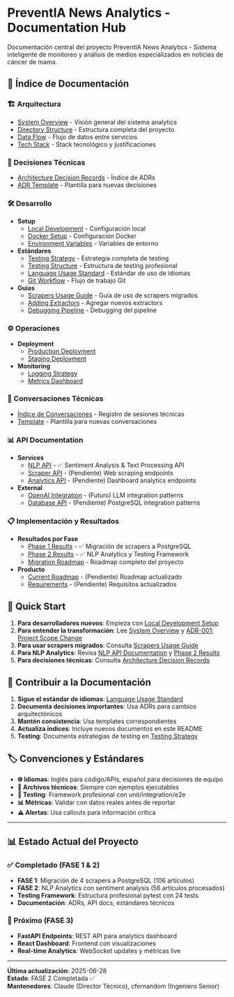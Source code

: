 # PreventIA News Analytics - Documentation Hub

Documentación central del proyecto PreventIA News Analytics - Sistema inteligente de monitoreo y análisis de medios especializados en noticias de cáncer de mama.

## 📖 Índice de Documentación

### 🏗️ Arquitectura
- [System Overview](architecture/system-overview.md) - Visión general del sistema analytics
- [Directory Structure](architecture/directory-structure.md) - Estructura completa del proyecto
- [Data Flow](architecture/data-flow.md) - Flujo de datos entre servicios
- [Tech Stack](architecture/tech-stack.md) - Stack tecnológico y justificaciones

### 🎯 Decisiones Técnicas
- [Architecture Decision Records](decisions/README.md) - Índice de ADRs
- [ADR Template](decisions/adr-template.md) - Plantilla para nuevas decisiones

### 🛠️ Desarrollo
- **Setup**
  - [Local Development](development/setup/local-development.md) - Configuración local
  - [Docker Setup](development/setup/docker-setup.md) - Configuración Docker
  - [Environment Variables](development/setup/environment-variables.md) - Variables de entorno
- **Estándares**
  - [Testing Strategy](development/standards/testing-strategy.md) - Estrategia completa de testing
  - [Testing Structure](development/standards/testing-structure.md) - Estructura de testing profesional
  - [Language Usage Standard](development/standards/language-usage-standard.md) - Estándar de uso de idiomas
  - [Git Workflow](development/standards/git-workflow.md) - Flujo de trabajo Git
- **Guías**
  - [Scrapers Usage Guide](development/scrapers-usage-guide.md) - Guía de uso de scrapers migrados
  - [Adding Extractors](development/guides/adding-extractors.md) - Agregar nuevos extractors
  - [Debugging Pipeline](development/guides/debugging-pipeline.md) - Debugging del pipeline

### ⚙️ Operaciones
- **Deployment**
  - [Production Deployment](operations/deployment/production-deployment.md)
  - [Staging Deployment](operations/deployment/staging-deployment.md)
- **Monitoring**
  - [Logging Strategy](operations/monitoring/logging-strategy.md)
  - [Metrics Dashboard](operations/monitoring/metrics-dashboard.md)

### 💬 Conversaciones Técnicas
- [Índice de Conversaciones](conversations/README.md) - Registro de sesiones técnicas
- [Template](conversations/templates/conversation-template.md) - Plantilla para nuevas conversaciones

### 📊 API Documentation
- **Services**
  - [NLP API](api/services/nlp-api.md) - ✅ Sentiment Analysis & Text Processing API
  - [Scraper API](api/services/scraper-api.md) - (Pendiente) Web scraping endpoints
  - [Analytics API](api/services/analytics-api.md) - (Pendiente) Dashboard analytics endpoints
- **External**
  - [OpenAI Integration](api/external/openai-integration.md) - (Futuro) LLM integration patterns
  - [Database API](api/external/database-api.md) - (Pendiente) PostgreSQL integration patterns

### 📋 Implementación y Resultados
- **Resultados por Fase**
  - [Phase 1 Results](implementation/phase-1-results.md) - ✅ Migración de scrapers a PostgreSQL
  - [Phase 2 Results](implementation/phase-2-nlp-analytics.md) - ✅ NLP Analytics y Testing Framework
  - [Migration Roadmap](implementation/migration-roadmap.md) - Roadmap completo del proyecto
- **Producto**
  - [Current Roadmap](product/roadmap/current-roadmap.md) - (Pendiente) Roadmap actualizado
  - [Requirements](product/requirements/functional-requirements.md) - (Pendiente) Requisitos actualizados

## 🚀 Quick Start

1. **Para desarrolladores nuevos**: Empieza con [Local Development Setup](development/setup/local-development.md)
2. **Para entender la transformación**: Lee [System Overview](architecture/system-overview.md) y [ADR-001: Project Scope Change](decisions/ADR-001-project-scope-change.md)
3. **Para usar scrapers migrados**: Consulta [Scrapers Usage Guide](development/scrapers-usage-guide.md)
4. **Para NLP Analytics**: Revisa [NLP API Documentation](api/services/nlp-api.md) y [Phase 2 Results](implementation/phase-2-nlp-analytics.md)
5. **Para decisiones técnicas**: Consulta [Architecture Decision Records](decisions/README.md)

## 📝 Contribuir a la Documentación

1. **Sigue el estándar de idiomas**: [Language Usage Standard](development/standards/language-usage-standard.md)
2. **Documenta decisiones importantes**: Usa ADRs para cambios arquitectónicos
3. **Mantén consistencia**: Usa templates correspondientes
4. **Actualiza índices**: Incluye nuevos documentos en este README
5. **Testing**: Documenta estrategias de testing en [Testing Strategy](development/standards/testing-strategy.md)

## 🏷️ Convenciones y Estándares

- **🌐 Idiomas**: Inglés para código/APIs, español para decisiones de equipo
- **📁 Archivos técnicos**: Siempre con ejemplos ejecutables
- **🧪 Testing**: Framework profesional con unit/integration/e2e
- **📊 Métricas**: Validar con datos reales antes de reportar
- **⚠️ Alertas**: Usa callouts para información crítica

---

## 📊 Estado Actual del Proyecto

### ✅ Completado (FASE 1 & 2)
- **FASE 1**: Migración de 4 scrapers a PostgreSQL (106 artículos)
- **FASE 2**: NLP Analytics con sentiment analysis (56 artículos procesados)
- **Testing Framework**: Estructura profesional pytest con 24 tests
- **Documentación**: ADRs, API docs, estándares técnicos

### 🚀 Próximo (FASE 3)
- **FastAPI Endpoints**: REST API para analytics dashboard
- **React Dashboard**: Frontend con visualizaciones
- **Real-time Analytics**: WebSocket updates y métricas live

---

**Última actualización**: 2025-06-28  
**Estado**: FASE 2 Completada ✅  
**Mantenedores**: Claude (Director Técnico), cfernandom (Ingeniero Senior)